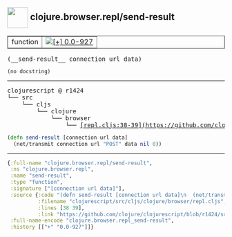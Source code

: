## <img width="48px" valign="middle" src="http://i.imgur.com/Hi20huC.png"> clojure.browser.repl/send-result

 <table border="1">
<tr>
<td>function</td>
<td><a href="https://github.com/cljsinfo/api-refs/tree/0.0-927"><img valign="middle" alt="[+] 0.0-927" src="https://img.shields.io/badge/+-0.0--927-lightgrey.svg"></a> </td>
</tr>
</table>

 <samp>
(__send-result__ connection url data)<br>
</samp>

```
(no docstring)
```

---

 <pre>
clojurescript @ r1424
└── src
    └── cljs
        └── clojure
            └── browser
                └── <ins>[repl.cljs:38-39](https://github.com/clojure/clojurescript/blob/r1424/src/cljs/clojure/browser/repl.cljs#L38-L39)</ins>
</pre>

```clj
(defn send-result [connection url data]
  (net/transmit connection url "POST" data nil 0))
```


---

```clj
{:full-name "clojure.browser.repl/send-result",
 :ns "clojure.browser.repl",
 :name "send-result",
 :type "function",
 :signature ["[connection url data]"],
 :source {:code "(defn send-result [connection url data]\n  (net/transmit connection url \"POST\" data nil 0))",
          :filename "clojurescript/src/cljs/clojure/browser/repl.cljs",
          :lines [38 39],
          :link "https://github.com/clojure/clojurescript/blob/r1424/src/cljs/clojure/browser/repl.cljs#L38-L39"},
 :full-name-encode "clojure.browser.repl_send-result",
 :history [["+" "0.0-927"]]}

```
